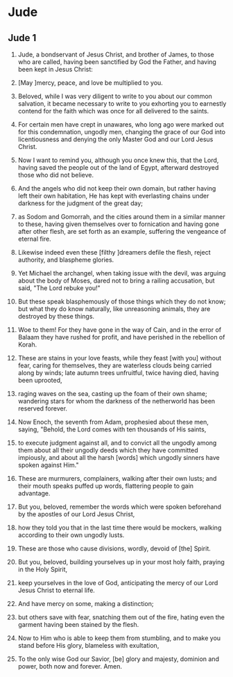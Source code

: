 # Jude

## Jude 1

1. Jude, a bondservant of Jesus Christ, and brother of James, to those who are called, having been sanctified by God the Father, and having been kept in Jesus Christ:

2. [May ]mercy, peace, and love be multiplied to you.

3. Beloved, while I was very diligent to write to you about our common salvation, it became necessary to write to you exhorting you to earnestly contend for the faith which was once for all delivered to the saints.

4. For certain men have crept in unawares, who long ago were marked out for this condemnation, ungodly men, changing the grace of our God into licentiousness and denying the only Master God and our Lord Jesus Christ.

5. Now I want to remind you, although you once knew this, that the Lord, having saved the people out of the land of Egypt, afterward destroyed those who did not believe.

6. And the angels who did not keep their own domain, but rather having left their own habitation, He has kept with everlasting chains under darkness for the judgment of the great day;

7. as Sodom and Gomorrah, and the cities around them in a similar manner to these, having given themselves over to fornication and having gone after other flesh, are set forth as an example, suffering the vengeance of eternal fire.

8. Likewise indeed even these [filthy ]dreamers defile the flesh, reject authority, and blaspheme glories.

9. Yet Michael the archangel, when taking issue with the devil, was arguing about the body of Moses, dared not to bring a railing accusation, but said, "The Lord rebuke you!"

10. But these speak blasphemously of those things which they do not know; but what they do know naturally, like unreasoning animals, they are destroyed by these things.

11. Woe to them! For they have gone in the way of Cain, and in the error of Balaam they have rushed for profit, and have perished in the rebellion of Korah.

12. These are stains in your love feasts, while they feast [with you] without fear, caring for themselves, they are waterless clouds being carried along by winds; late autumn trees unfruitful, twice having died, having been uprooted,

13. raging waves on the sea, casting up the foam of their own shame; wandering stars for whom the darkness of the netherworld has been reserved forever.

14. Now Enoch, the seventh from Adam, prophesied about these men, saying, "Behold, the Lord comes with ten thousands of His saints,

15. to execute judgment against all, and to convict all the ungodly among them about all their ungodly deeds which they have committed impiously, and about all the harsh [words] which ungodly sinners have spoken against Him."

16. These are murmurers, complainers, walking after their own lusts; and their mouth speaks puffed up words, flattering people to gain advantage.

17. But you, beloved, remember the words which were spoken beforehand by the apostles of our Lord Jesus Christ,

18. how they told you that in the last time there would be mockers, walking according to their own ungodly lusts.

19. These are those who cause divisions, wordly, devoid of [the] Spirit.

20. But you, beloved, building yourselves up in your most holy faith, praying in the Holy Spirit,

21. keep yourselves in the love of God, anticipating the mercy of our Lord Jesus Christ to eternal life.

22. And have mercy on some, making a distinction;

23. but others save with fear, snatching them out of the fire, hating even the garment having been stained by the flesh.

24. Now to Him who is able to keep them from stumbling, and to make you stand before His glory, blameless with exultation,

25. To the only wise God our Savior, [be] glory and majesty, dominion and power, both now and forever. Amen.


